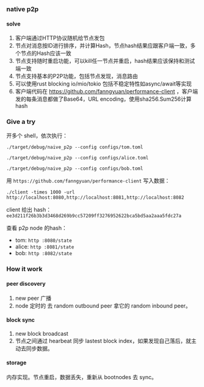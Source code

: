 ### native p2p

#### solve

1. 客户端通过HTTP协议随机给节点发包
2. 节点对消息按ID进行排序，并计算Hash，节点hash结果应跟客户端一致，多个节点的Hash应该一致
3. 节点支持随时重启功能，可以kill任一节点并重启，hash结果应该保持和测试端一致
4. 节点支持基本的P2P功能，包括节点发现，消息路由
5. 可以使用rust blocking io/mio/tokio 包括不稳定特性如async/await等实现
6. 客户端代码在 https://github.com/fanngyuan/performance-client ，客户端发的每条消息都做了Base64，URL encoding，使用sha256.Sum256计算hash


### Give a try

开多个 shell，依次执行：

```shell script
./target/debug/naive_p2p --config configs/tom.toml 
```

```shell script
./target/debug/naive_p2p --config configs/alice.toml 
```

```shell script
./target/debug/naive_p2p --config configs/bob.toml 
```

用 `https://github.com/fanngyuan/performance-client` 写入数据：

```shell script
./client -times 1000 -url http://localhost:8080,http://localhost:8081,http://localhost:8082
```

client 给出 hash：`ee3d211f26b3b3d3468d269b9cc57209ff3276952622bca5bd5aa2aaa5fdc27a`

查看 p2p node 的hash：

- tom: `http :8080/state`
- alice: `http :8081/state`
- bob: `http :8082/state`



### How it work

#### peer discovery

1. new peer 广播
2. node 定时的 去  random outbound peer 拿它的 random inbound peer。 

#### block sync

1. new block broadcast
2. 节点之间通过 hearbeat 同步 lastest block index，如果发现自己落后，就主动去同步数据。

#### storage

内存实现。节点重启，数据丢失，重新从 bootnodes 去 sync。